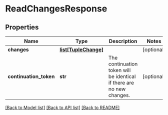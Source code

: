 # ReadChangesResponse


## Properties
Name | Type | Description | Notes
------------ | ------------- | ------------- | -------------
**changes** | [**list[TupleChange]**](TupleChange.md) |  | [optional] 
**continuation_token** | **str** | The continuation token will be identical if there are no new changes. | [optional] 

[[Back to Model list]](../README.md#documentation-for-models) [[Back to API list]](../README.md#documentation-for-api-endpoints) [[Back to README]](../README.md)


